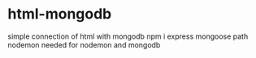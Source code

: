 # html-mongodb
simple connection of html with mongodb 
npm i express mongoose path nodemon needed for nodemon and mongodb 

